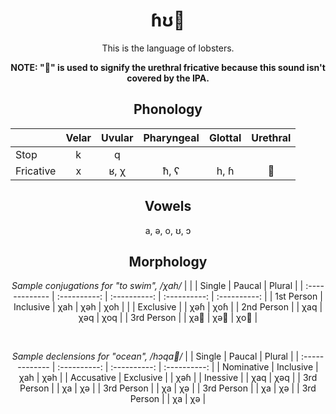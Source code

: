 <div align="center">

# ɦʊ🦞
This is the language of lobsters.

**NOTE: "🦞" is used to signify the urethral fricative because this sound isn't covered by the IPA.**

## Phonology
|                | Velar        | Uvular       | Pharyngeal   | Glottal      | Urethral     |
| :------------- | :----------: | :----------: | :----------: | :----------: | :----------: |
| Stop           | k            | q            |              |              |              |
| Fricative      | x            | ʁ, χ         | ħ, ʕ         | h, ɦ         | 🦞           |

## Vowels
a, ə, o, ʊ, ɔ

## Morphology

*Sample conjugations for "to swim", /χah/*
|                |              | Single       | Paucal       | Plural       |
| :------------- | :----------: | :----------: | :----------: | :----------: |
| 1st Person     | Inclusive    | χah          | χəh          | χoh          |
|                | Exclusive    |              | χəɦ          | χoɦ          |
| 2nd Person     |              | χaq          | χəq          | χoq          |
| 3rd Person     |              | χa🦞         | χə🦞         | χo🦞         |

<br/>

*Sample declensions for "ocean", /hɔqa🦞/*
|                | Single       | Paucal       | Plural       |
| :------------- | :----------: | :----------: | :----------: |
| Nominative     | Inclusive    | χah          | χəh          |
| Accusative     | Exclusive    |              | χəɦ          |
| Inessive       |              | χaq          | χəq          |
| 3rd Person     |              | χa           | χə           |
| 3rd Person     |              | χa           | χə           |
| 3rd Person     |              | χa           | χə           |
| 3rd Person     |              | χa           | χə           |

</div>
